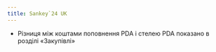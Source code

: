 ```yaml
---
title: Sankey`24 UK
---
```

- Різниця між коштами поповнення PDA і стелею PDA показано в розділі «Закупівлі»